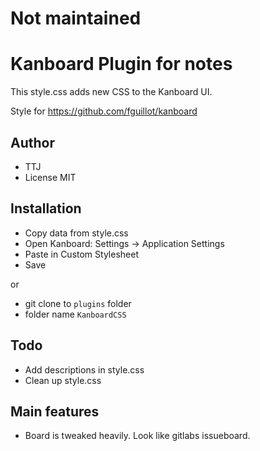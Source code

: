 # Not maintained
Kanboard Plugin for notes
==========================

This style.css adds new CSS to the Kanboard UI.

Style for https://github.com/fguillot/kanboard

Author
------

- TTJ
- License MIT

Installation
------------

- Copy data from style.css
- Open Kanboard: Settings -> Application Settings
- Paste in Custom Stylesheet
- Save

or

- git clone to `plugins` folder
- folder name `KanboardCSS`

Todo
----

- Add descriptions in style.css
- Clean up style.css

Main features
-------------

- Board is tweaked heavily. Look like gitlabs issueboard.
